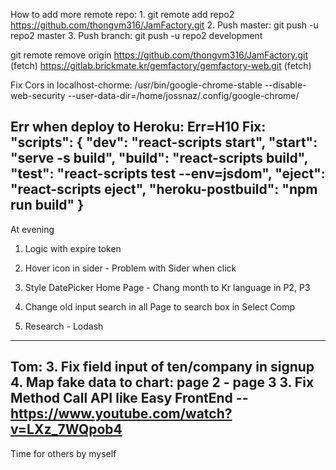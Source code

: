 How to add more remote repo: 1. git remote add repo2 https://github.com/thongvm316/JamFactory.git 2. Push master: git push -u repo2 master 3. Push branch: git push -u repo2 development

git remote remove origin
https://github.com/thongvm316/JamFactory.git (fetch)
https://gitlab.brickmate.kr/gemfactory/gemfactory-web.git (fetch)

Fix Cors in localhost-chorme:
/usr/bin/google-chrome-stable --disable-web-security --user-data-dir=/home/jossnaz/.config/google-chrome/

Err when deploy to Heroku: Err=H10
Fix:
"scripts": {
"dev": "react-scripts start",
"start": "serve -s build",
"build": "react-scripts build",
"test": "react-scripts test --env=jsdom",
"eject": "react-scripts eject",
"heroku-postbuild": "npm run build"
}
---
At evening
1. Logic with expire token
2. Hover icon in sider - Problem with Sider when click
4. Style DatePicker Home Page - Chang month to Kr language in P2, P3
5. Change old input search in all Page to search box in Select Comp

6. Research - Lodash
----
Tom:
3. Fix field input of ten/company in signup
4. Map fake data to chart: page 2 - page 3
3. Fix Method Call API like Easy FrontEnd -- https://www.youtube.com/watch?v=LXz_7WQpob4
---- 
Time for others by myself


























































































